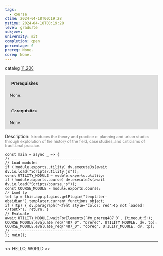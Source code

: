 ```yaml
---
tags:
  - course
ctime: 2024-04-18T00:19:28
mstime: 2024-04-18T00:19:28
level: graduate
subject: 
university: mit
completion: open
percentage: 0
prereq: None.
coreq: None.
---
```


catalog [11.200](http://student.mit.edu/catalog/m11b.html#11.200)

<span style="display: block; padding: 15px; background-color: rgb(100, 100, 100, 0.2);"><font id="m_prereq487_0" style="display: block; font-family: Arial, sans-serif; font-weight: bold; padding: 5px">Prerequisites</font><br><span id="prereq487_0">None.</span></span>
<span style="display: block; padding: 15px; background-color: rgb(100, 100, 100, 0.2);"><font id="m_coreq487_0" style="display: block; font-family: Arial, sans-serif; font-weight: bold; padding: 5px">Corequisites</font><br><span id="coreq487_0">None.</span></span>

<font style="">Description:</font>
<font style="color: grey; font-size: 0.8rem;">Introduces the theory and practice of planning and urban studies through exploration of the history of the field, case studies, and criticisms of traditional practice.</font>

```dataviewjs
const main = async _ => {
// --------------------------------
// Load modules
if (!module.exports.utility) dv.executeJs(await dv.io.load("Scripts/utility.js"));
const UTILITY_MODULE = module.exports.utility;
if (!module.exports.course) dv.executeJs(await dv.io.load("Scripts/course.js"));
const COURSE_MODULE = module.exports.course;
// Load tp
let tp = this.app.plugins.getPlugin("templater-obsidian").templater.current_functions_object;
if (!tp) { dv.paragraph("<font style='color: red'>tp not loaded!</font>"); return; }
// Evaluate
await UTILITY_MODULE.waitForElements(`#m_prereq487_0`, {timeout:5});
COURSE_MODULE.evaluate_req("487_0", "prereq", UTILITY_MODULE, dv, tp);
COURSE_MODULE.evaluate_req("487_0", "coreq", UTILITY_MODULE, dv, tp);
// --------------------------------
}; main();
```

---

<< HELLO, WORLD >>
